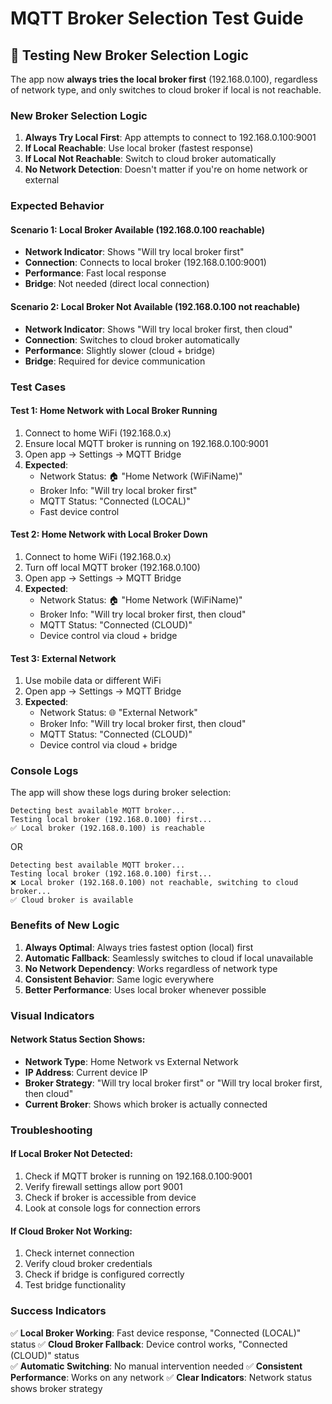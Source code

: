 # MQTT Broker Selection Test Guide

## 🧪 **Testing New Broker Selection Logic**

The app now **always tries the local broker first** (192.168.0.100), regardless of network type, and only switches to cloud broker if local is not reachable.

### **New Broker Selection Logic**

1. **Always Try Local First**: App attempts to connect to 192.168.0.100:9001
2. **If Local Reachable**: Use local broker (fastest response)
3. **If Local Not Reachable**: Switch to cloud broker automatically
4. **No Network Detection**: Doesn't matter if you're on home network or external

### **Expected Behavior**

#### **Scenario 1: Local Broker Available (192.168.0.100 reachable)**

- **Network Indicator**: Shows "Will try local broker first"
- **Connection**: Connects to local broker (192.168.0.100:9001)
- **Performance**: Fast local response
- **Bridge**: Not needed (direct local connection)

#### **Scenario 2: Local Broker Not Available (192.168.0.100 not reachable)**

- **Network Indicator**: Shows "Will try local broker first, then cloud"
- **Connection**: Switches to cloud broker automatically
- **Performance**: Slightly slower (cloud + bridge)
- **Bridge**: Required for device communication

### **Test Cases**

#### **Test 1: Home Network with Local Broker Running**

1. Connect to home WiFi (192.168.0.x)
2. Ensure local MQTT broker is running on 192.168.0.100:9001
3. Open app → Settings → MQTT Bridge
4. **Expected**:
   - Network Status: 🏠 "Home Network (WiFiName)"
   - Broker Info: "Will try local broker first"
   - MQTT Status: "Connected (LOCAL)"
   - Fast device control

#### **Test 2: Home Network with Local Broker Down**

1. Connect to home WiFi (192.168.0.x)
2. Turn off local MQTT broker (192.168.0.100)
3. Open app → Settings → MQTT Bridge
4. **Expected**:
   - Network Status: 🏠 "Home Network (WiFiName)"
   - Broker Info: "Will try local broker first, then cloud"
   - MQTT Status: "Connected (CLOUD)"
   - Device control via cloud + bridge

#### **Test 3: External Network**

1. Use mobile data or different WiFi
2. Open app → Settings → MQTT Bridge
3. **Expected**:
   - Network Status: 🌐 "External Network"
   - Broker Info: "Will try local broker first, then cloud"
   - MQTT Status: "Connected (CLOUD)"
   - Device control via cloud + bridge

### **Console Logs**

The app will show these logs during broker selection:

```
Detecting best available MQTT broker...
Testing local broker (192.168.0.100) first...
✅ Local broker (192.168.0.100) is reachable
```

OR

```
Detecting best available MQTT broker...
Testing local broker (192.168.0.100) first...
❌ Local broker (192.168.0.100) not reachable, switching to cloud broker...
✅ Cloud broker is available
```

### **Benefits of New Logic**

1. **Always Optimal**: Always tries fastest option (local) first
2. **Automatic Fallback**: Seamlessly switches to cloud if local unavailable
3. **No Network Dependency**: Works regardless of network type
4. **Consistent Behavior**: Same logic everywhere
5. **Better Performance**: Uses local broker whenever possible

### **Visual Indicators**

#### **Network Status Section Shows:**

- **Network Type**: Home Network vs External Network
- **IP Address**: Current device IP
- **Broker Strategy**: "Will try local broker first" or "Will try local broker first, then cloud"
- **Current Broker**: Shows which broker is actually connected

### **Troubleshooting**

#### **If Local Broker Not Detected:**

1. Check if MQTT broker is running on 192.168.0.100:9001
2. Verify firewall settings allow port 9001
3. Check if broker is accessible from device
4. Look at console logs for connection errors

#### **If Cloud Broker Not Working:**

1. Check internet connection
2. Verify cloud broker credentials
3. Check if bridge is configured correctly
4. Test bridge functionality

### **Success Indicators**

✅ **Local Broker Working**: Fast device response, "Connected (LOCAL)" status
✅ **Cloud Broker Fallback**: Device control works, "Connected (CLOUD)" status  
✅ **Automatic Switching**: No manual intervention needed
✅ **Consistent Performance**: Works on any network
✅ **Clear Indicators**: Network status shows broker strategy

